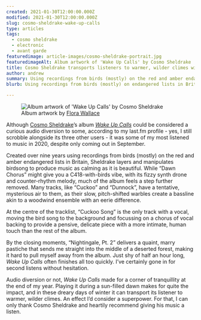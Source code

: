 ```yaml
---
created: 2021-01-30T12:00:00.000Z
modified: 2021-01-30T12:00:00.000Z
slug: cosmo-sheldrake-wake-up-calls
type: articles
tags:
  - cosmo sheldrake
  - electronic
  - avant garde
featuredimage: article-images/cosmo-sheldrake-portrait.jpg
featuredimageAlt: Album artwork of 'Wake Up Calls' by Cosmo Sheldrake
title: Cosmo Sheldrake transports listeners to warmer, wilder climes with the birdsong of ‘Wake Up Calls’
author: andrew
summary: Using recordings from birds (mostly) on the red and amber endangered lists in Britain, Sheldrake layers and manipulates birdsong to produce music as calming as it is beautiful
blurb: Using recordings from birds (mostly) on endangered lists in Britain, Sheldrake layers and manipulates birdsong to produce music as calming as it is beautiful

---
```


<figure class="wide">
  <img src="album-artwork/wake-up-calls-cosmo-sheldrake.jpg" alt="Album artwork of 'Wake Up Calls' by Cosmo Sheldrake" />
  <figcaption>Album artwork by <a href="https://www.florawallace.com/illustrations">Flora Wallace</a></figcaption>
</figure>

Although [Cosmo Sheldrake](https://www.cosmosheldrake.com/)’s album [_Wake Up Calls_](https://cosmosheldrake.bandcamp.com/album/wake-up-calls-2) could be considered a curious audio diversion to some, according to my last.fm profile - yes, I still scrobble alongside its three other users - it was some of my most listened to music in 2020, despite only coming out in September.

Created over nine years using recordings from birds (mostly) on the red and amber endangered lists in Britain, Sheldrake layers and manipulates birdsong to produce music as calming as it is beautiful. While “Dawn Chorus” might give you a C418-with-birds vibe, with its fizzy synth drone and counter-rhythm melody, much of the album feels a step further removed. Many tracks, like “Cuckoo” and “Dunnock”, have a tentative, mysterious air to them, as their slow, pitch-shifted warbles create a bassline akin to a woodwind ensemble with an eerie difference.

At the centre of the tracklist, “Cuckoo Song” is the only track with a vocal, moving the bird song to the background and focussing on a chorus of vocal backing to provide a pensive, delicate piece with a more intimate, human touch than the rest of the album.

By the closing moments, “Nightingale, Pt. 2” delivers a quaint, marry pastiche that sends me straight into the middle of a deserted forest, making it hard to pull myself away from the album. Just shy of half an hour long, _Wake Up Calls_ often finishes all too quickly. I’ve certainly gone in for second listens without hesitation.

Audio diversion or not, _Wake Up Calls_ made for a corner of tranquillity at the end of my year. Playing it during a sun-filled dawn makes for quite the impact, and in these dreary days of winter it can transport its listener to warmer, wilder climes. An effect I’d consider a superpower. For that, I can only thank Cosmo Sheldrake and heartily recommend giving his music a listen.